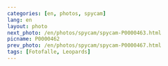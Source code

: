 ```yaml
---
categories: [en, photos, spycam]
lang: en
layout: photo
next_photo: /en/photos/spycam/spycam-P0000463.html
picname: P0000462
prev_photo: /en/photos/spycam/spycam-P0000467.html
tags: [Fotofalle, Leopards]
---
```

